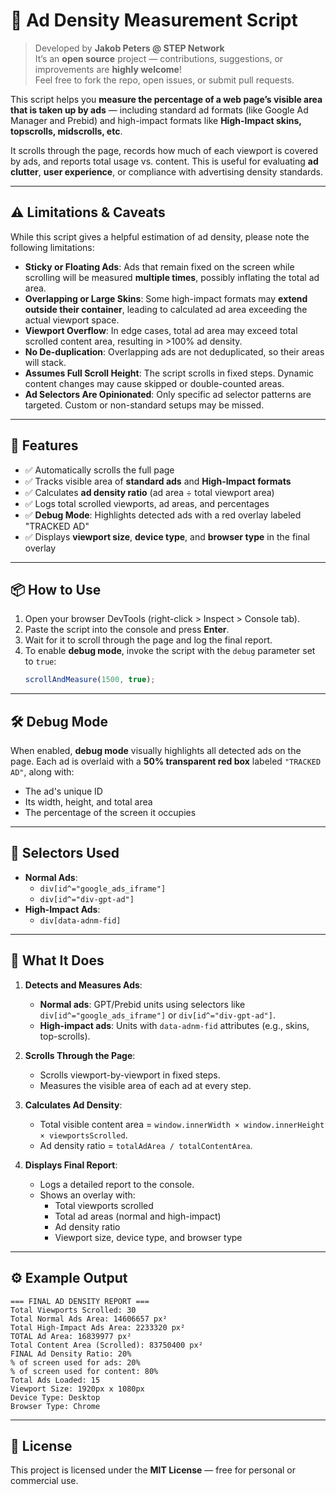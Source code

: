 # 🧪 Ad Density Measurement Script

> Developed by **Jakob Peters @ STEP Network**  
> It’s an **open source** project — contributions, suggestions, or improvements are **highly welcome**!  
Feel free to fork the repo, open issues, or submit pull requests.

This script helps you **measure the percentage of a web page’s visible area that is taken up by ads** — including standard ad formats (like Google Ad Manager and Prebid) and high-impact formats like **High-Impact skins, topscrolls, midscrolls, etc**.

It scrolls through the page, records how much of each viewport is covered by ads, and reports total usage vs. content. This is useful for evaluating **ad clutter**, **user experience**, or compliance with advertising density standards.

---

## ⚠️ Limitations & Caveats

While this script gives a helpful estimation of ad density, please note the following limitations:

- **Sticky or Floating Ads**: Ads that remain fixed on the screen while scrolling will be measured **multiple times**, possibly inflating the total ad area.
- **Overlapping or Large Skins**: Some high-impact formats may **extend outside their container**, leading to calculated ad area exceeding the actual viewport space.
- **Viewport Overflow**: In edge cases, total ad area may exceed total scrolled content area, resulting in >100% ad density.
- **No De-duplication**: Overlapping ads are not deduplicated, so their areas will stack.
- **Assumes Full Scroll Height**: The script scrolls in fixed steps. Dynamic content changes may cause skipped or double-counted areas.
- **Ad Selectors Are Opinionated**: Only specific ad selector patterns are targeted. Custom or non-standard setups may be missed.

---

## 🚀 Features

- ✅ Automatically scrolls the full page
- ✅ Tracks visible area of **standard ads** and **High-Impact formats**
- ✅ Calculates **ad density ratio** (ad area ÷ total viewport area)
- ✅ Logs total scrolled viewports, ad areas, and percentages
- ✅ **Debug Mode**: Highlights detected ads with a red overlay labeled "TRACKED AD"
- ✅ Displays **viewport size**, **device type**, and **browser type** in the final overlay

---

## 📦 How to Use

1. Open your browser DevTools (right-click > Inspect > Console tab).
2. Paste the script into the console and press **Enter**.
3. Wait for it to scroll through the page and log the final report.
4. To enable **debug mode**, invoke the script with the `debug` parameter set to `true`:
   ```javascript
   scrollAndMeasure(1500, true);
   ```

---

## 🛠️ Debug Mode

When enabled, **debug mode** visually highlights all detected ads on the page. Each ad is overlaid with a **50% transparent red box** labeled `"TRACKED AD"`, along with:

- The ad's unique ID
- Its width, height, and total area
- The percentage of the screen it occupies

---

## 📎 Selectors Used

- **Normal Ads**:
  - `div[id^="google_ads_iframe"]`
  - `div[id^="div-gpt-ad"]`
- **High-Impact Ads**:
  - `div[data-adnm-fid]`

---

## 📌 What It Does

1. **Detects and Measures Ads**:
   - **Normal ads**: GPT/Prebid units using selectors like `div[id^="google_ads_iframe"]` or `div[id^="div-gpt-ad"]`.
   - **High-impact ads**: Units with `data-adnm-fid` attributes (e.g., skins, top-scrolls).

2. **Scrolls Through the Page**:
   - Scrolls viewport-by-viewport in fixed steps.
   - Measures the visible area of each ad at every step.

3. **Calculates Ad Density**:
   - Total visible content area = `window.innerWidth × window.innerHeight × viewportsScrolled`.
   - Ad density ratio = `totalAdArea / totalContentArea`.

4. **Displays Final Report**:
   - Logs a detailed report to the console.
   - Shows an overlay with:
     - Total viewports scrolled
     - Total ad areas (normal and high-impact)
     - Ad density ratio
     - Viewport size, device type, and browser type

---

## ⚙️ Example Output

```plaintext
=== FINAL AD DENSITY REPORT ===
Total Viewports Scrolled: 30
Total Normal Ads Area: 14606657 px²
Total High-Impact Ads Area: 2233320 px²
TOTAL Ad Area: 16839977 px²
Total Content Area (Scrolled): 83750400 px²
FINAL Ad Density Ratio: 20%
% of screen used for ads: 20%
% of screen used for content: 80%
Total Ads Loaded: 15
Viewport Size: 1920px x 1080px
Device Type: Desktop
Browser Type: Chrome
```

---

## 📖 License

This project is licensed under the **MIT License** — free for personal or commercial use.
